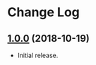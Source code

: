 # Change Log

## [1.0.0](https://github.com/thebigmunch/google-music-utils/releases/tag/1.0.0) (2018-10-19)

* Initial release.

